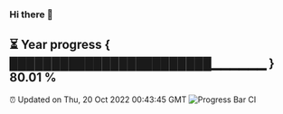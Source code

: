 ### Hi there 👋
⏳ Year progress { ████████████████████████▁▁▁▁▁▁ } 80.01 %
---
⏰ Updated on Thu, 20 Oct 2022 00:43:45 GMT
![Progress Bar CI](https://github.com/Moyi321/Moyi321/workflows/Progress%20Bar%20CI/badge.svg)
